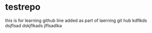 # testrepo
this is for learning github
line added as part of laerning git hub
kdflkds
dsjflsad
dskjflkads
jlflsadlka

